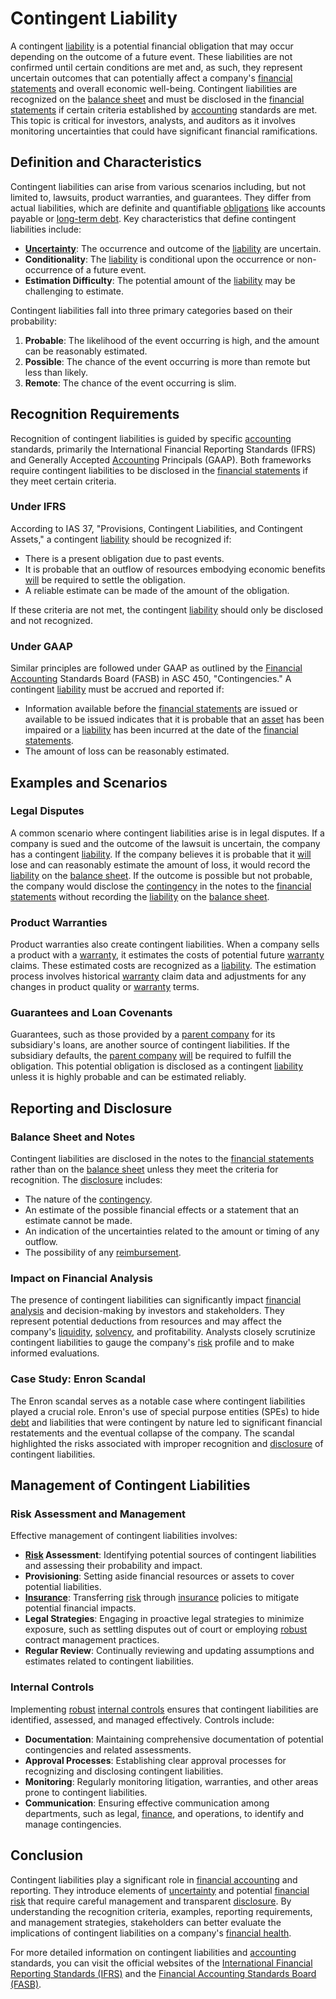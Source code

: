# Contingent Liability

A contingent [liability](../l/liability.md) is a potential financial obligation that may occur depending on the outcome of a future event. These liabilities are not confirmed until certain conditions are met and, as such, they represent uncertain outcomes that can potentially affect a company's [financial statements](../f/financial_statements.md) and overall economic well-being. Contingent liabilities are recognized on the [balance sheet](../b/balance_sheet.md) and must be disclosed in the [financial statements](../f/financial_statements.md) if certain criteria established by [accounting](../a/accounting.md) standards are met. This topic is critical for investors, analysts, and auditors as it involves monitoring uncertainties that could have significant financial ramifications.

## Definition and Characteristics

Contingent liabilities can arise from various scenarios including, but not limited to, lawsuits, product warranties, and guarantees. They differ from actual liabilities, which are definite and quantifiable [obligations](../o/obligation.md) like accounts payable or [long-term debt](../l/long-term_debt.md). Key characteristics that define contingent liabilities include:

- **[Uncertainty](../u/uncertainty_in_trading.md)**: The occurrence and outcome of the [liability](../l/liability.md) are uncertain.
- **Conditionality**: The [liability](../l/liability.md) is conditional upon the occurrence or non-occurrence of a future event.
- **Estimation Difficulty**: The potential amount of the [liability](../l/liability.md) may be challenging to estimate.

Contingent liabilities fall into three primary categories based on their probability:

1. **Probable**: The likelihood of the event occurring is high, and the amount can be reasonably estimated.
2. **Possible**: The chance of the event occurring is more than remote but less than likely.
3. **Remote**: The chance of the event occurring is slim.

## Recognition Requirements

Recognition of contingent liabilities is guided by specific [accounting](../a/accounting.md) standards, primarily the International Financial Reporting Standards (IFRS) and Generally Accepted [Accounting](../a/accounting.md) Principals (GAAP). Both frameworks require contingent liabilities to be disclosed in the [financial statements](../f/financial_statements.md) if they meet certain criteria.

### Under IFRS

According to IAS 37, "Provisions, Contingent Liabilities, and Contingent Assets," a contingent [liability](../l/liability.md) should be recognized if:

- There is a present obligation due to past events.
- It is probable that an outflow of resources embodying economic benefits [will](../w/will.md) be required to settle the obligation.
- A reliable estimate can be made of the amount of the obligation.

If these criteria are not met, the contingent [liability](../l/liability.md) should only be disclosed and not recognized.

### Under GAAP

Similar principles are followed under GAAP as outlined by the [Financial Accounting](../f/financial_accounting.md) Standards Board (FASB) in ASC 450, "Contingencies." A contingent [liability](../l/liability.md) must be accrued and reported if:

- Information available before the [financial statements](../f/financial_statements.md) are issued or available to be issued indicates that it is probable that an [asset](../a/asset.md) has been impaired or a [liability](../l/liability.md) has been incurred at the date of the [financial statements](../f/financial_statements.md).
- The amount of loss can be reasonably estimated.

## Examples and Scenarios

### Legal Disputes

A common scenario where contingent liabilities arise is in legal disputes. If a company is sued and the outcome of the lawsuit is uncertain, the company has a contingent [liability](../l/liability.md). If the company believes it is probable that it [will](../w/will.md) lose and can reasonably estimate the amount of loss, it would record the [liability](../l/liability.md) on the [balance sheet](../b/balance_sheet.md). If the outcome is possible but not probable, the company would disclose the [contingency](../c/contingency.md) in the notes to the [financial statements](../f/financial_statements.md) without recording the [liability](../l/liability.md) on the [balance sheet](../b/balance_sheet.md).

### Product Warranties

Product warranties also create contingent liabilities. When a company sells a product with a [warranty](../w/warranty.md), it estimates the costs of potential future [warranty](../w/warranty.md) claims. These estimated costs are recognized as a [liability](../l/liability.md). The estimation process involves historical [warranty](../w/warranty.md) claim data and adjustments for any changes in product quality or [warranty](../w/warranty.md) terms.

### Guarantees and Loan Covenants

Guarantees, such as those provided by a [parent company](../p/parent_company.md) for its subsidiary's loans, are another source of contingent liabilities. If the subsidiary defaults, the [parent company](../p/parent_company.md) [will](../w/will.md) be required to fulfill the obligation. This potential obligation is disclosed as a contingent [liability](../l/liability.md) unless it is highly probable and can be estimated reliably.

## Reporting and Disclosure

### Balance Sheet and Notes

Contingent liabilities are disclosed in the notes to the [financial statements](../f/financial_statements.md) rather than on the [balance sheet](../b/balance_sheet.md) unless they meet the criteria for recognition. The [disclosure](../d/disclosure.md) includes:

- The nature of the [contingency](../c/contingency.md).
- An estimate of the possible financial effects or a statement that an estimate cannot be made.
- An indication of the uncertainties related to the amount or timing of any outflow.
- The possibility of any [reimbursement](../r/reimbursement.md).

### Impact on Financial Analysis

The presence of contingent liabilities can significantly impact [financial analysis](../f/financial_analysis.md) and decision-making by investors and stakeholders. They represent potential deductions from resources and may affect the company's [liquidity](../l/liquidity.md), [solvency](../s/solvency.md), and profitability. Analysts closely scrutinize contingent liabilities to gauge the company's [risk](../r/risk.md) profile and to make informed evaluations.

### Case Study: Enron Scandal

The Enron scandal serves as a notable case where contingent liabilities played a crucial role. Enron's use of special purpose entities (SPEs) to hide [debt](../d/debt.md) and liabilities that were contingent by nature led to significant financial restatements and the eventual collapse of the company. The scandal highlighted the risks associated with improper recognition and [disclosure](../d/disclosure.md) of contingent liabilities.

## Management of Contingent Liabilities

### Risk Assessment and Management

Effective management of contingent liabilities involves:

- **[Risk](../r/risk.md) Assessment**: Identifying potential sources of contingent liabilities and assessing their probability and impact.
- **Provisioning**: Setting aside financial resources or assets to cover potential liabilities.
- **[Insurance](../i/insurance.md)**: Transferring [risk](../r/risk.md) through [insurance](../i/insurance.md) policies to mitigate potential financial impacts.
- **Legal Strategies**: Engaging in proactive legal strategies to minimize exposure, such as settling disputes out of court or employing [robust](../r/robust.md) contract management practices.
- **Regular Review**: Continually reviewing and updating assumptions and estimates related to contingent liabilities.

### Internal Controls

Implementing [robust](../r/robust.md) [internal controls](../i/internal_controls.md) ensures that contingent liabilities are identified, assessed, and managed effectively. Controls include:

- **Documentation**: Maintaining comprehensive documentation of potential contingencies and related assessments.
- **Approval Processes**: Establishing clear approval processes for recognizing and disclosing contingent liabilities.
- **Monitoring**: Regularly monitoring litigation, warranties, and other areas prone to contingent liabilities.
- **Communication**: Ensuring effective communication among departments, such as legal, [finance](../f/finance.md), and operations, to identify and manage contingencies.

## Conclusion

Contingent liabilities play a significant role in [financial accounting](../f/financial_accounting.md) and reporting. They introduce elements of [uncertainty](../u/uncertainty_in_trading.md) and potential [financial risk](../f/financial_risk.md) that require careful management and transparent [disclosure](../d/disclosure.md). By understanding the recognition criteria, examples, reporting requirements, and management strategies, stakeholders can better evaluate the implications of contingent liabilities on a company's [financial health](../f/financial_health.md).

For more detailed information on contingent liabilities and [accounting](../a/accounting.md) standards, you can visit the official websites of the [International Financial Reporting Standards (IFRS)](https://www.ifrs.org) and the [Financial Accounting Standards Board (FASB)](https://www.fasb.org).